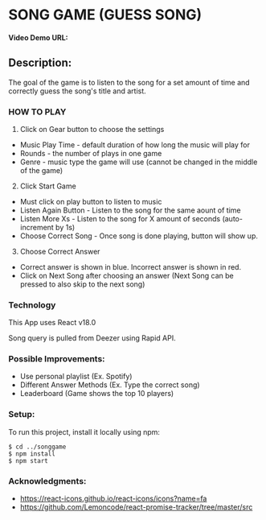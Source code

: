 # SONG GAME (GUESS SONG)

#### Video Demo URL: <URL>

## Description:

The goal of the game is to listen to the song for a set amount of time and correctly guess the song's title and artist.

### HOW TO PLAY

1. Click on Gear button to choose the settings

- Music Play Time - default duration of how long the music will play for
- Rounds - the number of plays in one game
- Genre - music type the game will use (cannot be changed in the middle of the game)

2. Click Start Game

- Must click on play button to listen to music
- Listen Again Button - Listen to the song for the same aount of time
- Listen More Xs - Listen to the song for X amount of seconds (auto-increment by 1s)
- Choose Correct Song - Once song is done playing, button will show up.

3. Choose Correct Answer

- Correct answer is shown in blue. Incorrect answer is shown in red.
- Click on Next Song after choosing an answer (Next Song can be pressed to also skip to the next song)

### Technology

This App uses React v18.0

Song query is pulled from Deezer using Rapid API.

### Possible Improvements:

- Use personal playlist (Ex. Spotify)
- Different Answer Methods (Ex. Type the correct song)
- Leaderboard (Game shows the top 10 players)

### Setup:

To run this project, install it locally using npm:

```
$ cd ../songgame
$ npm install
$ npm start
```

### Acknowledgments:

- https://react-icons.github.io/react-icons/icons?name=fa
- https://github.com/Lemoncode/react-promise-tracker/tree/master/src
